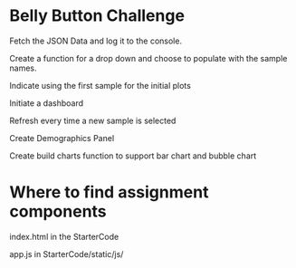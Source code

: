 # Belly Button Challenge

Fetch the JSON Data and log it to the console. 

Create a function for a drop down and choose to populate with the sample names. 

Indicate using the first sample for the initial plots 

Initiate a dashboard 

Refresh every time a new sample is selected

Create Demographics Panel 

Create build charts function to support bar chart and bubble chart

# Where to find assignment components  

index.html in the StarterCode 

app.js in StarterCode/static/js/
